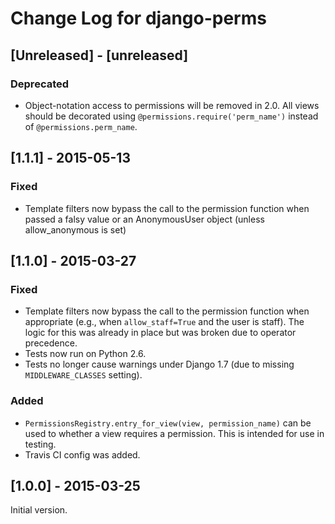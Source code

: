 # Change Log for django-perms

## [Unreleased] - [unreleased]

### Deprecated
- Object-notation access to permissions will be removed in 2.0. All views
  should be decorated using `@permissions.require('perm_name')` instead of
  `@permissions.perm_name`.

## [1.1.1] - 2015-05-13

### Fixed
- Template filters now bypass the call to the permission function when passed a
  falsy value or an AnonymousUser object (unless allow_anonymous is set)

## [1.1.0] - 2015-03-27

### Fixed
- Template filters now bypass the call to the permission function when
  appropriate (e.g., when `allow_staff=True` and the user is staff). The
  logic for this was already in place but was broken due to operator
  precedence.
- Tests now run on Python 2.6.
- Tests no longer cause warnings under Django 1.7 (due to missing
  `MIDDLEWARE_CLASSES` setting).

### Added
- `PermissionsRegistry.entry_for_view(view, permission_name)` can be used to
  whether a view requires a permission. This is intended for use in testing.
- Travis CI config was added.

## [1.0.0] - 2015-03-25

Initial version.

